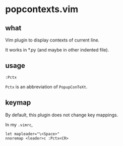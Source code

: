 # popcontexts.vim
## what
Vim plugin to display contexts of current line.

It works in *.py (and maybe in other indented file).
## usage
```
:Pctx
```
`Pctx` is an abbreviation of `PopupConTeXt`.

## keymap
By default, this plugin does not change key mappings.

In my `.vimrc`,
```vim
let mapleader="\<Space>"
nnoremap <leader>c :Pctx<CR>
```
